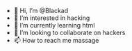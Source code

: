 - 👋 Hi, I’m @Blackad
- 👀 I’m interested in hacking 
- 🌱 I’m currently learning html
- 💞️ I’m looking to collaborate on hackers 
- 📫 How to reach me massage 

<!---
Blackad/Blackad is a ✨ special ✨ repository because its `README.md` (this file) appears on your GitHub profile.
You can click the Preview link to take a look at your changes.
--->
